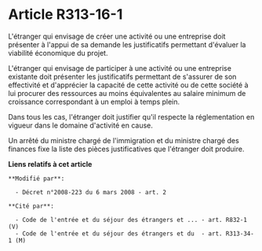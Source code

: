# Article R313-16-1

L'étranger qui envisage de créer une activité ou une entreprise doit présenter à l'appui de sa demande les justificatifs
permettant d'évaluer la viabilité économique du projet. 

L'étranger qui envisage de participer à une activité ou une entreprise existante doit présenter les justificatifs permettant
de s'assurer de son effectivité et d'apprécier la capacité de cette activité ou de cette société à lui procurer des
ressources au moins équivalentes au salaire minimum de croissance correspondant à un emploi à temps plein. 

Dans tous les cas, l'étranger doit justifier qu'il respecte la réglementation en vigueur dans le domaine d'activité en
cause. 

Un arrêté du    ministre chargé de l'immigration  et du ministre chargé des finances fixe la liste des pièces justificatives
que l'étranger doit produire.

**Liens relatifs à cet article**

	**Modifié par**:

	  - Décret n°2008-223 du 6 mars 2008 - art. 2

	**Cité par**:

	  - Code de l'entrée et du séjour des étrangers et ... - art. R832-1 (V)
	  - Code de l'entrée et du séjour des étrangers et du  - art. R313-34-1 (M)
